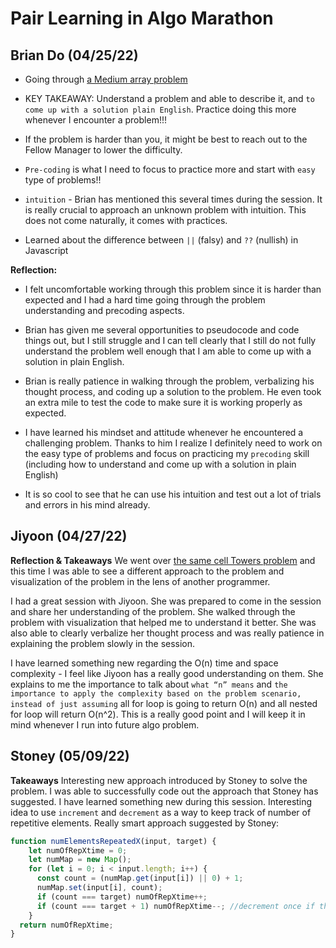# Pair Learning in Algo Marathon 

## Brian Do (04/25/22)
- Going through [a Medium array problem](https://github.com/ngl4/formation_journey/blob/main/AlgoMarathon/Arrays/PairLearning/cellTowerswBrian.js)
- KEY TAKEAWAY: Understand a problem and able to describe it, and `to come up with a solution plain English`. Practice doing this more whenever I encounter a problem!!! 

- If the problem is harder than you, it might be best to reach out to the Fellow Manager to lower the difficulty. 

- `Pre-coding` is what I need to focus to practice more and start with `easy` type of problems!! 

- `intuition` - Brian has mentioned this several times during the session. It is really crucial to approach an unknown problem with intuition. This does not come naturally, it comes with practices. 

- Learned about the difference between `||` (falsy) and `??` (nullish) in Javascript 

**Reflection:** 

- I felt uncomfortable working through this problem since it is harder than expected and I had a hard time going through the problem understanding and precoding aspects. 

- Brian has given me several opportunities to pseudocode and code things out, but I still struggle and I can tell clearly that I still do not fully understand the problem well enough that I am able to come up with a solution in plain English. 

- Brian is really patience in walking through the problem, verbalizing his thought process, and coding up a solution to the problem. He even took an extra mile to test the code to make sure it is working properly as expected. 

- I have learned his mindset and attitude whenever he encountered a challenging problem. Thanks to him I realize I definitely need to work on the easy type of problems and focus on practicing my `precoding` skill (including how to understand and come up with a solution in plain English)

- It is so cool to see that he can use his intuition and test out a lot of trials and errors in his mind already. 

## Jiyoon (04/27/22)

**Reflection & Takeaways**
We went over [the same cell Towers problem](https://github.com/ngl4/formation_journey/blob/main/AlgoMarathon/Arrays/PairLearning/cellTowerswJiyoon.py) and this time I was able to see a different approach to the problem and visualization of the problem in the lens of another programmer. 

I had a great session with Jiyoon. She was prepared to come in the session and share her understanding of the problem. She walked through the problem with visualization that helped me to understand it better. She was also able to clearly verbalize her thought process and was really patience in explaining the problem slowly in the session. 

I have learned something new regarding the O(n) time and space complexity - I feel like Jiyoon has a really good understanding on them. She explains to me the importance to talk about `what “n” means` and `the importance to apply the complexity based on the problem scenario, instead of just assuming` all for loop is going to return O(n) and all nested for loop will return O(n^2). This is a really good point and I will keep it in mind whenever I run into future algo problem. 

## Stoney (05/09/22)

**Takeaways**
Interesting new approach introduced by Stoney to solve the problem. I was able to successfully code out the approach that Stoney has suggested. I have learned something new during this session. Interesting idea to use `increment` and `decrement` as a way to keep track of number of repetitive elements. Really smart approach suggested by Stoney: 

```js
function numElementsRepeatedX(input, target) {
    let numOfRepXtime = 0;
    let numMap = new Map(); 
    for (let i = 0; i < input.length; i++) {
      const count = (numMap.get(input[i]) || 0) + 1; 
      numMap.set(input[i], count); 
      if (count === target) numOfRepXtime++;
      if (count === target + 1) numOfRepXtime--; //decrement once if the value is found to have repeated more than the target time, benefit: it will not keep decrementing if the count is still incrementing of a particular value 
    }
  return numOfRepXtime;  
}
```



